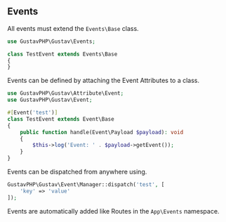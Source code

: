 ## Events

All events must extend the `Events\Base` class.

```php
use GustavPHP\Gustav\Events;

class TestEvent extends Events\Base
{
}
```

Events can be defined by attaching the Event Attributes to a class.

```php
use GustavPHP\Gustav\Attribute\Event;
use GustavPHP\Gustav\Event;

#[Event('test')]
class TestEvent extends Event\Base
{
    public function handle(Event\Payload $payload): void
    {
        $this->log('Event: ' . $payload->getEvent());
    }
}
```

Events can be dispatched from anywhere using.

```php
GustavPHP\Gustav\Event\Manager::dispatch('test', [
    'key' => 'value'
]);
```

Events are automatically added like Routes in the `App\Events` namespace.

